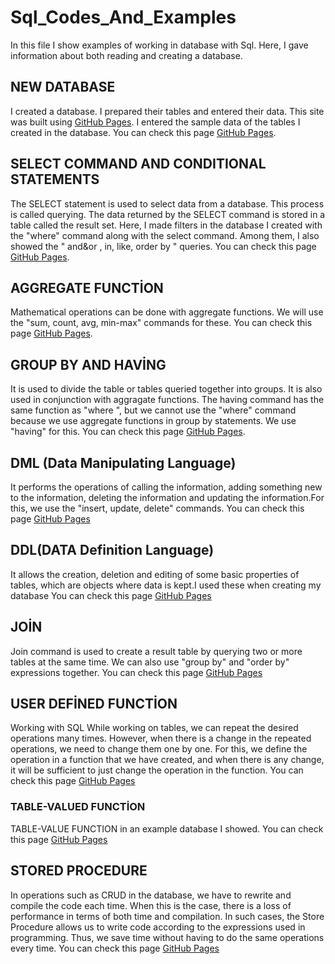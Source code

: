 # Sql_Codes_And_Examples
In this file I show examples of working in database with Sql. Here, I gave information about both reading and creating a database.

## NEW DATABASE
I created a database. I prepared their tables and entered their data.
This site was built using [GitHub Pages](https://github.com/oguzhanKomcu/Sql_Codes_And_Examples/blob/main/tire_and_rim_shop1.sql).
I entered the sample data of the tables I created in the database.
You can check this page [GitHub Pages](https://github.com/oguzhanKomcu/Sql_Codes_And_Examples/blob/main/tire_and_rim_shop1.sql).
 

## SELECT COMMAND AND CONDITIONAL STATEMENTS 
The SELECT statement is used to select data from a database. This process is called querying. The data returned by the SELECT command is stored in a table called the result set.
Here, I made filters in the database I created with the "where" command along with the select command. Among them, I also showed the " and&or , in, like, order by " queries.
You can check this page [GitHub Pages](https://github.com/oguzhanKomcu/Sql_Codes_And_Examples/blob/main/SqlReadFunction.sql).

## AGGREGATE FUNCTİON
Mathematical operations can be done with aggregate functions. We will use the "sum, count, avg, min-max" commands for these.
You can check this page [GitHub Pages](https://github.com/oguzhanKomcu/Sql_Codes_And_Examples/blob/main/AggrageteFunction.sql).

## GROUP BY AND HAVİNG 
 It is used to divide the table or tables queried together into groups. It is also used in conjunction with aggragate functions.
 The having command has the same function as "where ", but we cannot use the "where" command because we use aggregate functions in group by statements. We use "having" for this.
 You can check this page [GitHub Pages](https://github.com/oguzhanKomcu/Sql_Codes_And_Examples/blob/main/GroupbyHaving.sql).
 
## DML (Data Manipulating Language)
 It performs the operations of calling the information, adding something new to the information, deleting the information and updating the information.For this, we use the     "insert, update, delete" commands.
 You can check this page [GitHub Pages](https://github.com/oguzhanKomcu/Sql_Codes_And_Examples/blob/main/DML(DataManipulatingLanguage).sql)

## DDL(DATA Definition Language)
It allows the creation, deletion and editing of some basic properties of tables, which are objects where data is kept.I used these when creating my database
You can check this page [GitHub Pages](https://github.com/oguzhanKomcu/Sql_Codes_And_Examples/blob/main/DDL(DATADefinitionLanguage).sql)

## JOİN
Join command is used to create a result table by querying two or more tables at the same time. We can also use "group by" and "order by" expressions together.
You can check this page [GitHub Pages](https://github.com/oguzhanKomcu/Sql_Codes_And_Examples/blob/main/Joins.sql)

## USER DEFİNED FUNCTİON
Working with SQL While working on tables, we can repeat the desired operations many times. However, when there is a change in the repeated operations, we need to change them one by one. For this, we define the operation in a function that we have created, and when there is any change, it will be sufficient to just change the operation in the function.
You can check this page [GitHub Pages](https://github.com/oguzhanKomcu/Sql_Codes_And_Examples/blob/main/UserDefinedFunction.sql)

### TABLE-VALUED FUNCTİON
TABLE-VALUE FUNCTION in an example database I showed.
You can check this page [GitHub Pages](https://github.com/oguzhanKomcu/Sql_Codes_And_Examples/blob/main/TABLE-VALUED%20FUNCT%C4%B0ON.sql)

## STORED PROCEDURE
In operations such as CRUD in the database, we have to rewrite and compile the code each time. When this is the case, there is a loss of performance in terms of both time and compilation. In such cases, the Store Procedure allows us to write code according to the expressions used in programming. Thus, we save time without having to do the same operations every time.
You can check this page [GitHub Pages](https://github.com/oguzhanKomcu/Sql_Codes_And_Examples/blob/main/STORED%20PROCEDURE.sql)

